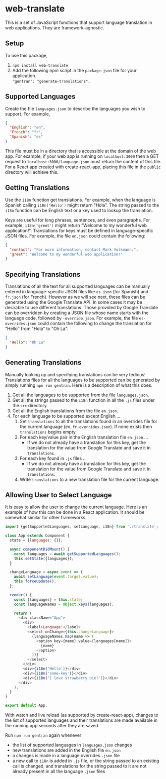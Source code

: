 # web-translate

This is a set of JavaScript functions that support
language translation in web applications.
They are framework-agnostic.

## Setup

To use this package,

1. `npm install web-translate`
2. Add the following npm script in the `package.json` file for your application.\
   `"gentran": "generate-translations",`

## Supported Languages

Create the file `languages.json` to describe the languages you wish to support.
For example,

```json
{
  "English": "en",
  "French": "fr",
  "Spanish": "es"
}
```

This file must be in a directory that is accessible at the domain of the web app.
For example, if your web app is running on `localhost:3000`
then a GET request to `localhost:3000/language.json`
must return the content of this file.
For a React app created with create-react-app,
placing this file in the `public` directory will achieve this.

## Getting Translations

Use the `i18n` function get translations.
For example, when the language is Spanish
calling `i18n('Hello')` might return "Hola".
The string passed to the `i18n` function can be
English text or a key used to lookup the translation.

Keys are useful for long phrases, sentences, and even paragraphs.
For example, `i18n('greet')` might return
"Welcome to my wonderful web application!".
Translations for keys must be defined in language-specific JSON files.
For example, the file `en.json` could contain the following:

```json
{
  "contact": "For more information, contact Mark Volkmann.",
  "greet": "Welcome to my wonderful web application!"
}
```

## Specifying Translations

Translations of all the text for all supported languages
can be manually entered in language-specific JSON files
like `es.json` (for Spanish) and `fr.json` (for French).
However as we will see next, these files can be generated
using the Google Translate API.
In some cases it may be desirable to use different translations.
Those provided by Google Translate can be overridden by
creating a JSON file whose name starts with the language code,
followed by `-override.json`.
For example, the file `es-overrides.json` could contain
the following to change the translation for "Hello"
from "Hola" to "Oh La".

```json
{
  "Hello": "Oh La"
}
```

## Generating Translations

Manually looking up and specifying translations can be very tedious!
Translations files for all the languages to be supported
can be generated by simply running `npm run gentran`.
Here is a description of what this does.

1. Get all the languages to be supported from the file `languages.json`.
2. Get all the strings passed to the `i18n` function
   in all the `.js` files under the `src` directory.
3. Get all the English translations from the file `en.json`.
4. For each language to be supported except English ...
   1. Set `translations` to all the translations found
      in an overrides file for the current language
      (ex. `fr-overrides.json`).
      If none exists then `translations` begins empty.
   2. For each key/value pair in the English translation file `en.json` ...
      - If we do not already have a translation for this key,
        get the translation for the value from Google Translate
        and save it in `translations`.
   3. For each key found in `.js` files ...
      - If we do not already have a translation for this key,
        get the translation for the value from Google Translate
        and save it in `translations`.
   4. Write `translations` to a new translation file for the current language.

## Allowing User to Select Language

It is easy to allow the user to change the current language.
Here is an example of how this can be done in a React application.
It should be somewhat similar for other frameworks.

```js
import {getSupportedLanguages, setLanguage, i18n} from './translate';

class App extends Component {
  state = {languages: {}};

  async componentDidMount() {
    const languages = await getSupportedLanguages();
    this.setState({languages});
  }

  changeLanguage = async event => {
    await setLanguage(event.target.value);
    this.forceUpdate();
  };

  render() {
    const {languages} = this.state;
    const languageNames = Object.keys(languages);

    return (
      <div className="App">
        <div>
          <label>Language:</label>
          <select onChange={this.changeLanguage}>
            {languageNames.map(name => (
              <option key={name} value={languages[name]}>
                {name}
              </option>
            ))}
          </select>
        </div>
        <div>{i18n('Hello')}</div>
        <div>{i18n('some-key')}</div>
        <div>{i18n('I love strawberry pie!')}</div>
      </div>
    );
  }
}

export default App;
```

With watch and live reload (as supported by create-react-app),
changes to the list of supported languages and their translations
are made available in the running app seconds after they are saved.

Run `npm run gentran` again whenever

- the list of supported languages in `languages.json` changes
- new translations are added in the English file `en.json`
- a changes is made in a language overrides `.json` file
- a new call to `i18n` is added in `.js` file,
  or the string passed to an existing call is changed,
  and translations for the string passed to it
  are not already present in all the language `.json` files
